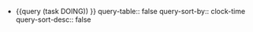 - {{query (task DOING)) }}
  query-table:: false
  query-sort-by:: clock-time
  query-sort-desc:: false